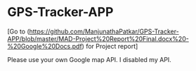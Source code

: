# GPS-Tracker-APP

[Go to (https://github.com/ManjunathaPatkar/GPS-Tracker-APP/blob/master/MAD-Project%20Report%20Final.docx%20-%20Google%20Docs.pdf) for Project report]

Please use your own Google map API.
I disabled my API.
